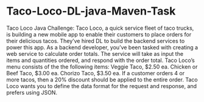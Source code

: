# Taco-Loco-DL-java-Maven-Task
Taco Loco Java Challenge:  Taco Loco, a quick service fleet of taco trucks, is building a new mobile app to enable their customers to place orders for their delicious tacos. They’ve hired DL to build the backend services to power this app. As a backend developer, you’ve been tasked with creating a web service to calculate order totals. The service will take as input the items and quantities ordered, and respond with the order total. Taco Loco’s menu consists of the the following items: Veggie Taco, $2.50 ea. Chicken or Beef Taco, $3.00 ea. Chorizo Taco, $3.50 ea. If a customer orders 4 or more tacos, then a 20% discount should be applied to the entire order. Taco Loco wants you to define the data format for the request and response, and prefers using JSON. 
